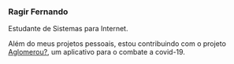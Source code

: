 
### Ragir Fernando 


Estudante de Sistemas para Internet.

Além do meus projetos pessoais, estou contribuindo com o projeto [Aglomerou?](https://ifto-palmas.github.io/aglomerou/), um aplicativo para o combate a covid-19. 
